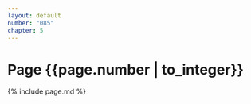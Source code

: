 ```yaml
---
layout: default
number: "085"
chapter: 5
---
```


# Page {{page.number | to_integer}}
{% include page.md %}
